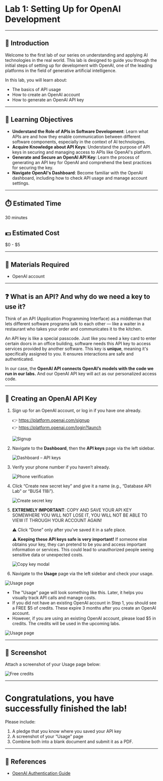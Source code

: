 # Lab 1: Setting Up for OpenAI Development

---

## 📘 Introduction

Welcome to the first lab of our series on understanding and applying AI technologies in the real world. This lab is designed to guide you through the initial steps of setting up for development with OpenAI, one of the leading platforms in the field of generative artificial intelligence.

In this lab, you will learn about:
- The basics of API usage
- How to create an OpenAI account
- How to generate an OpenAI API key

---

## 🎯 Learning Objectives

- **Understand the Role of APIs in Software Development**: Learn what APIs are and how they enable communication between different software components, especially in the context of AI technologies.
- **Acquire Knowledge about API Keys**: Understand the purpose of API keys in securing and managing access to APIs like OpenAI's platform.
- **Generate and Secure an OpenAI API Key**: Learn the process of generating an API key for OpenAI and comprehend the best practices for securing the key.
- **Navigate OpenAI's Dashboard**: Become familiar with the OpenAI dashboard, including how to check API usage and manage account settings.

---

## ⏱️ Estimated Time

30 minutes

## 💵 Estimated Cost

$0 - $5

---

## 🧰 Materials Required

- OpenAI account

---

## ❓ What is an API? And why do we need a key to use it?

Think of an API (Application Programming Interface) as a middleman that lets different software programs talk to each other — like a waiter in a restaurant who takes your order and communicates it to the kitchen.

An API key is like a special passcode. Just like you need a key card to enter certain doors in an office building, software needs this API key to access services provided by another software. This key is **unique**, meaning it's specifically assigned to you. It ensures interactions are safe and authenticated.

In our case, the **OpenAI API connects OpenAI’s models with the code we run in our labs.** And our OpenAI API key will act as our personalized access code.

---

## 🔑 Creating an OpenAI API Key

1. Sign up for an OpenAI account, or log in if you have one already.

   👉 https://platform.openai.com/signup  
   👉 https://platform.openai.com/login?launch
   
   
   ![Signup](screenshots/01_signup.png)

   

2. Navigate to the **Dashboard**, then the **API keys** page via the left sidebar.


   ![Dashboard – API keys](screenshots/02_dashboard_api_keys.png)

   

3. Verify your phone number if you haven’t already.


   ![Phone verification](screenshots/03_phone_verify.png)

   

4. Click “Create new secret key” and give it a name (e.g., “Database API Lab” or “BUS4 118i”).


   ![Create secret key](screenshots/04_create_secret_key.png)

   

5. **EXTREMELY IMPORTANT**: COPY AND SAVE YOUR API KEY SOMEWHERE YOU WILL NOT LOSE IT, YOU WILL NOT BE ABLE TO VIEW IT THROUGH YOUR ACCOUNT AGAIN!
   
   ⚠️ Click “Done” only after you’ve saved it in a safe place.

   ⚠️ **Keeping these API keys safe is very important!** If someone else obtains your key, they       can pretend to be you and access important information or services. This could lead to         unauthorized people seeing sensitive data or unexpected costs.


   ![Copy key modal](screenshots/05_copy_key_modal.png)

   

7. Navigate to the **Usage** page via the left sidebar and check your usage.


 ![Usage page](screenshots/06_usage_page.png)



   - The "Usage" page will look something like this. Later, it helps you visually track API         calls and manage costs.
   - If you did not have an existing OpenAI account in Step 1, you should see a FREE $5 of          credits. These expire 3 months after you create an OpenAI account.
   - However, if you are using an existing OpenAI account, please load $5 in credits. The           credits will be used in the upcoming labs.

  
   ![Usage page](screenshots/06_usage_page.png)


---

## 📸 Screenshot

Attach a screenshot of your Usage page below:

![Free credits](screenshots/07_free_credits.png)

---


# Congratulations, you have successfully finished the lab!

Please include:
1. A pledge that you know where you saved your API key
2. A screenshot of your “Usage” page
3. Combine both into a blank document and submit it as a PDF.

---

## 🔗 References

- [OpenAI Authentication Guide](https://platform.openai.com/docs/api-reference/authentication)


